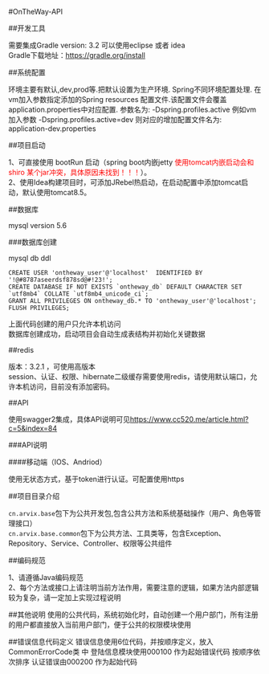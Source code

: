 #OnTheWay-API

##开发工具

需要集成Gradle version: 3.2
可以使用eclipse 或者 idea <br>
Gradle下载地址：<a href="https://gradle.org/install" target="_blank">https://gradle.org/install</a>

##系统配置

环境主要有默认,dev,prod等.把默认设置为生产环境.
Spring不同环境配置处理.
在vm加入参数指定添加的Spring resources 配置文件.该配置文件会覆盖application.properties中对应配置.
参数名为: -Dspring.profiles.active
例如vm加入参数 -Dspring.profiles.active=dev
则对应的增加配置文件名为: application-dev.properties

##项目启动

1、可直接使用 bootRun 启动（spring boot内嵌jetty <font style="color:red"> 使用tomcat内嵌启动会和shiro 某个jar冲突，具体原因未找到！！！</font>）。<br/>
2、使用Idea构建项目时，可添加JRebel热启动，在启动配置中添加tomcat启动，默认使用tomcat8.5。

##数据库

mysql version 5.6

###数据库创建

mysql db ddl
```
CREATE USER 'ontheway_user'@'localhost'  IDENTIFIED BY '!@#8787aseerdsf878sd@#!23!';
CREATE DATABASE IF NOT EXISTS `ontheway_db` DEFAULT CHARACTER SET `utf8mb4` COLLATE `utf8mb4_unicode_ci`;
GRANT ALL PRIVILEGES ON ontheway_db.* TO 'ontheway_user'@'localhost';
FLUSH PRIVILEGES;
```
上面代码创建的用户只允许本机访问<br>
数据库创建成功，启动项目会自动生成表结构并初始化关键数据

##redis

版本：3.2.1 ，可使用高版本<br/>
session、认证、权限、hibernate二级缓存需要使用redis，请使用默认端口，允许本机访问，目前没有添加密码。

##API

使用swagger2集成，具体API说明可见<a href="https://www.cc520.me/article.html?c=5&index=84" target="_blank">https://www.cc520.me/article.html?c=5&index=84</a>

###API说明

####移动端（IOS、Andriod）

使用无状态方式，基于token进行认证。可配置使用https

##项目目录介绍

`cn.arvix.base`包下为公共开发包,包含公共方法和系统基础操作（用户、角色等管理接口）<br>
`cn.arvix.base.common`包下为公共方法、工具类等，包含Exception、Repository、Service、Controller、权限等公共组件

##编码规范

1、请遵循Java编码规范<br/>
2、每个方法或接口上请注明当前方法作用，需要注意的逻辑，如果方法内部逻辑较为复杂，请一定加上实现过程说明

##其他说明
使用的公共代码，系统初始化时，自动创建一个用户部门，所有注册的用户都直接放入当前用户部门，便于公共的权限模块使用

##错误信息代码定义 
错误信息使用6位代码，并按顺序定义，放入 CommonErrorCode类 中
登陆信息模块使用000100 作为起始错误代码 按顺序依次排序
认证错误由000200 作为起始代码

 



